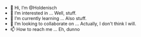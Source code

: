 - 👋 Hi, I’m @Holdenisch
- 👀 I’m interested in ... Well, stuff.
- 🌱 I’m currently learning ... Also stuff.
- 💞️ I’m looking to collaborate on ... Actually, I don't think I will.
- 📫 How to reach me ... Eh, dunno
